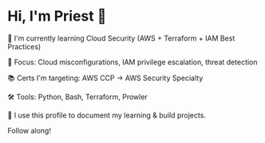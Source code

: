# Hi, I'm Priest 👋

🌱 I'm currently learning Cloud Security (AWS + Terraform + IAM Best Practices)

🔐 Focus: Cloud misconfigurations, IAM privilege escalation, threat detection

📚 Certs I'm targeting: AWS CCP → AWS Security Specialty

🛠️ Tools: Python, Bash, Terraform, Prowler

🧠 I use this profile to document my learning & build projects. 

Follow along!

<!--
**fw-cyberpriest/fw-cyberpriest** is a ✨ _special_ ✨ repository because its `README.md` (this file) appears on your GitHub profile.

Here are some ideas to get you started:

- 🔭 I’m currently working on ...
- 🌱 I’m currently learning ...
- 👯 I’m looking to collaborate on ...
- 🤔 I’m looking for help with ...
- 💬 Ask me about ...
- 📫 How to reach me: ...
- 😄 Pronouns: ...
- ⚡ Fun fact: ...
-->
